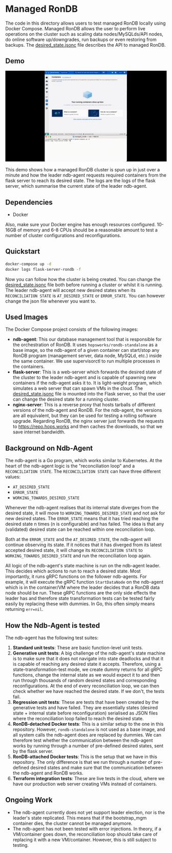 # Managed RonDB

The code in this directory allows users to test managed RonDB locally using Docker Compose. Managed RonDB allows the user to perform live operations on the cluster such as scaling data nodes/MySQLds/API nodes, do online software up/downgrades, run backups or even restoring from backups. The [desired_state.jsonc](desired_state.jsonc) file describes the API to managed RonDB.

## Demo

![Demo of Managed RonDB with Docker Compose](demo.gif)

This demo shows how a managed RonDB cluster is spun up in just over a minute and how the leader ndb-agent requests required containers from the flask server to reach its desired state. The logs are the logs of the flask server, which summarise the current state of the leader ndb-agent.

## Dependencies

* Docker

Also, make sure your Docker engine has enough resources configured. 10-16GB of memory and 6-8 CPUs should be a reasonable amount to test a number of cluster configurations and reconfigurations.

## Quickstart

```bash
docker-compose up -d
docker logs flask-server-rondb -f
```

Now you can follow how the cluster is being created. You can change the [desired_state.jsonc](desired_state.jsonc) file both before running a cluster or whilst it is running. The leader ndb-agent will accept new desired states when its `RECONCILIATION STATE` is `AT_DESIRED_STATE` or `ERROR_STATE`. You can however change the json file whenever you want to.

## Used Images

The Docker Compose project consists of the following images:

* **ndb-agent**: This our database management tool that is responsible for the orchestration of RonDB. It uses `hopsworks/rondb-standalone` as a base image, so the ndb-agent of a given container can start/stop any RonDB program (management server, data node, MySQLd, etc.) inside the same container. We use supervisorctl to run multiple processes in the containers.
* **flask-server**: This is a web-server which forwards the desired state of the cluster to the leader ndb-agent and is capable of spawning new containers if the ndb-agent asks it to. It is light-weight program, which simulates a web server that can spawn VMs in the cloud. The [desired_state.jsonc](desired_state.jsonc) file is mounted into the Flask server, so that the user can change the desired state for a running cluster.
* **nginx-server**: This is a reverse proxy that hosts tarballs of different versions of the ndb-agent and RonDB. For the ndb-agent, the versions are all equivalent, but they can be used for testing a rolling software upgrade. Regarding RonDB, the nginx server just forwards the requests to https://repo.hops.works and then caches the downloads, so that we save internet bandwidth.

## Background on Ndb-Agent

The ndb-agent is a Go program, which works similar to Kubernetes. At the heart of the ndb-agent logic is the "reconciliation loop" and a `RECONCILIATION STATE`. The `RECONCILIATION STATE` can have three different values:

- `AT_DESIRED_STATE`
- `ERROR_STATE`
- `WORKING_TOWARDS_DESIRED_STATE`

Whenever the ndb-agent realises that its internal state diverges from the desired state, it will move to `WORKING_TOWARDS_DESIRED_STATE` and not ask for new desired states. The `ERROR_STATE` means that it has tried reaching the desired state n times (n is configurable) and has failed. The idea is that any (validated) desired state can be reached within one reconciliation loop.

Both at the `ERROR_STATE` and the `AT_DESIRED_STATE`, the ndb-agent will continue observing its state. If it notices that it has diverged from its latest accepted desired state, it will change its `RECONCILIATION STATE` to `WORKING_TOWARDS_DESIRED_STATE` and run the reconciliation loop again.

All logic of the ndb-agent's state machine is run on the ndb-agent leader. This decides which actions to run to reach a desired state. Most importantly, it runs gRPC functions on the follower ndb-agents. For example, it will execute the gRPC function `StartDataNode` on the ndb-agent which is in the container/VM where the leader decides that a RonDB data node should be run. These gRPC functions are the only side effects the leader has and therefore state transformation tests can be tested fairly easily by replacing these with dummies. In Go, this often simply means returning `err=nil`.

## How the Ndb-Agent is tested

The ndb-agent has the following test suites:

1. **Standard unit tests**: These are basic function-level unit tests.
2. **Generative unit tests**: A big challenge of the ndb-agent's state machine is to make sure that it does not navigate into state deadlocks and that it is capable of reaching any desired state it accepts. Therefore, using a state-transformation-test mode, we create dummy returns for all gRPC functions, change the internal state as we would expect it to and then run through thousands of random desired states and corresponding reconfigurations. At the end of every reconciliation loop, we can then check whether we have reached the desired state. If we don't, the tests fail.
3. **Regression unit tests**: These are tests that have been created by the generative tests and have failed. They are essentially states (desired state + internal state before reconfiguration) serialised as JSON files where the reconciliation loop failed to reach the desired state.
4. **RonDB-detached Docker tests**: This is a similar setup to the one in this repository. However, `rondb-standalone` is not used as a base image, and all system calls the ndb-agent does are replaced by dummies. We can therefore test whether the communication between the ndb-agent works by running through a number of pre-defined desired states, sent by the flask server.
5. **RonDB-attached Docker tests**: This is the setup that we have in this repository. The only difference is that we run through a number of pre-defined desired states and make sure that the communication between the ndb-agent and RonDB works.
6. **Terraform integration tests**: These are live tests in the cloud, where we have our production web server creating VMs instead of containers.

## Ongoing Work

- The ndb-agent currently does not yet support leader election, nor is the leader's state replicated. This means that if the bootstrap_mgm container dies, the cluster cannot be managed anymore.
- The ndb-agent has not been tested with error injections. In theory, if a VM/container goes down, the reconciliation loop should take care of replacing it with a new VM/container. However, this is still subject to testing.
